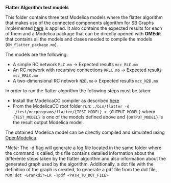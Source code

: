 **Flatter Algorithm test models**

This folder contains three test Modelica models where the flatter algorithm that makes use of the connected components algorithm for SB Graphs implemented [here](https://github.com/CIFASIS/modelicacc/blob/06788f123c8620b1e05da8a0b1c0153f6c1c3db3/util/graph/sbg/sbg_algorithms.cpp#L17) is applied. 
It also contains the expected results for each of them and a Modelica package that can be directly opened with **OMEdit** that contains all the models and clases needed to compile the models (`OM_flatter_package.mo`).

The models are the following: 

* A simple RC network `RLC.mo` -> Expected results `mcc_RLC.mo`
* An RC network with recursive connections `RRLC.mo` -> Expected results `mcc_RRLC.mo`
* A two-dimensional RC network `N2D.mo`-> Expected results `mcc_N2D.mo`


In order to run the flatter algorithm the following steps must be taken:

* Install the ModelicaCC compiler as described [here](https://github.com/CIFASIS/modelicacc#installation)
* From the ModelicaCC root folder run: `./bin/flatter -d ./test/mccprograms/flatter/{TEST_MODEL} > {OUTPUT_MODEL}` where `{TEST_MODEL}` is one of the models defined above and `{OUTPUT_MODEL}` is the result output Modelica model.

The obtained Modelica model can be directly compiled and simulated using [OpenModelica](https://www.openmodelica.org/#). 

**Note:* 
The -d flag will generate a log file located in the same folder where the command is called, this file contains detailed information about the differente steps taken by the flatter algorithm
and also information about the generated graph used by the algorithm. Additionally, a dot file with the definition of the graph is created, to generate a pdf file from the dot file, run:
`dot -Grankdir=LR -Tpdf <PATH_TO_DOT_FILE>`
